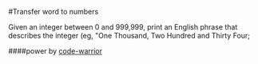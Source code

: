 #Transfer word to numbers

Given an integer between 0 and 999,999,
print an English phrase that describes the integer
(eg, "One Thousand, Two Hundred and Thirty Four;


####power by [code-warrior](http://code-warrior.herokuapp.com)
